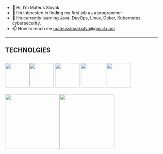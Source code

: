 - 👋 Hi, I’m Mateus Slovak
- 👀 I’m interested in  finding my first job as a programmer
- 🌱 I’m currently learning  Java, DevOps, Linux, Doker, Kubernetes, cybersecurity.
- 📫 How to reach me  mateusslovaksilva@gmail.com
-------
## TECHNOLGIES
<img src="https://cdn.jsdelivr.net/gh/devicons/devicon@latest/icons/java/java-original-wordmark.svg" width="80px"/><img src="https://cdn.jsdelivr.net/gh/devicons/devicon@latest/icons/linux/linux-original.svg" width="80px"/>
<img src="https://cdn.jsdelivr.net/gh/devicons/devicon@latest/icons/docker/docker-original-wordmark.svg" width="80px"/>
<img src="https://cdn.jsdelivr.net/gh/devicons/devicon@latest/icons/kubernetes/kubernetes-original.svg" width="80px"/>
<img src="https://cdn.jsdelivr.net/gh/devicons/devicon@latest/icons/git/git-original.svg" width="80px"/>
----
<div>
<img loading="lazy" height="180em" src="https://github-readme-stats.vercel.app/api/top-langs/?username=MateusSlovakSilva&layout=compact&langs_count=7&theme=dracula"/><img loading="lazy" height="180em" src="https://github-readme-stats.vercel.app/api?username=MateusSlovakSilva&show_icons=true&theme=dracula"/>
</div>
<!---
MateusSlovakSilva/MateusSlovakSilva is a ✨ special ✨ repository because its `README.md` (this file) appears on your GitHub p
You can click the Preview link to take a look at your changes.
--->

